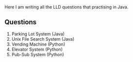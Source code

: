 Here I am writing all the LLD questions that practising in Java.

## Questions
1. Parking Lot System (Java)
2. Unix File Search System (Java)
3. Vending Machine (Python)
4. Elevator System (Python)
5. Pub-Sub System (Python)
